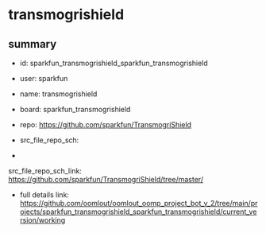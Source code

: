 # transmogrishield
 
## summary 
* id: sparkfun_transmogrishield_sparkfun_transmogrishield
* user: sparkfun
* name: transmogrishield
* board: sparkfun_transmogrishield
* repo: https://github.com/sparkfun/TransmogriShield



* src_file_repo_sch: 
*
 src_file_repo_sch_link: https://github.com/sparkfun/TransmogriShield/tree/master/
* full details link: https://github.com/oomlout/oomlout_oomp_project_bot_v_2/tree/main/projects/sparkfun_transmogrishield_sparkfun_transmogrishield/current_version/working  






